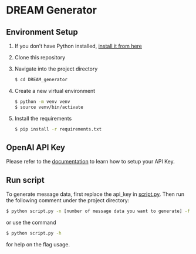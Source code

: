 # DREAM Generator

## Environment Setup

1. If you don’t have Python installed, [install it from here](https://www.python.org/downloads/)

2. Clone this repository

3. Navigate into the project directory

   ```bash
   $ cd DREAM_generator
   ```

4. Create a new virtual environment

   ```bash
   $ python -m venv venv
   $ source venv/bin/activate
   ```

5. Install the requirements

   ```bash
   $ pip install -r requirements.txt
   ```

## OpenAI API Key

Please refer to the [documentation](https://platform.openai.com/docs/quickstart/step-2-setup-your-api-key) to learn how to setup your API Key.

## Run script

To generate message data, first replace the api_key in [script.py](https://github.com/tirilab/synthetic-patient-portal-message/blob/main/script.py). Then run the following comment under the project directory:

   ```bash
   $ python script.py -n [number of message data you want to generate] -f [file name of the synthetic messages] -tf [Taxonomy file name (in csv format)] -mf [Medicine list file name (in csv format)] -t [Taxonomy of the taxa3 as a string (optional: if you want to filter using taxa3 to generate messages of specific type)]
   ```

or use the command

   ```bash
   $ python script.py -h
   ```
for help on the flag usage.
